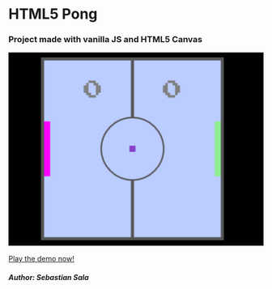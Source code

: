 # HTML5 Pong

<h3>Project made with vanilla JS and HTML5 Canvas</h3>

![HTML5 Pong image](extra/html5-pong.png)

[Play the demo now!](https://sebastiansala.github.io/HTML5-Pong-Page)

<h5>Author: Sebastian Sala</h5>
